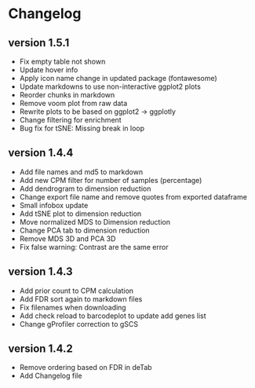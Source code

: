 Changelog
==========

<!--
Newest changes should be on top.
-->
version 1.5.1
---------------------------
+ Fix empty table not shown
+ Update hover info
+ Apply icon name change in updated package (fontawesome)
+ Update markdowns to use non-interactive ggplot2 plots
+ Reorder chunks in markdown
+ Remove voom plot from raw data
+ Rewrite plots to be based on ggplot2 -> ggplotly
+ Change filtering for enrichment
+ Bug fix for tSNE: Missing break in loop

version 1.4.4
---------------------------
+ Add file names and md5 to markdown
+ Add new CPM filter for number of samples (percentage)
+ Add dendrogram to dimension reduction
+ Change export file name and remove quotes from exported dataframe
+ Small infobox update
+ Add tSNE plot to dimension reduction
+ Move normalized MDS to Dimension reduction
+ Change PCA tab to dimension reduction
+ Remove MDS 3D and PCA 3D
+ Fix false warning: Contrast are the same error

version 1.4.3
---------------------------
+ Add prior count to CPM calculation
+ Add FDR sort again to markdown files
+ Fix filenames when downloading
+ Add check reload to barcodeplot to update add genes list
+ Change gProfiler correction to gSCS

version 1.4.2
---------------------------
+ Remove ordering based on FDR in deTab
+ Add Changelog file
